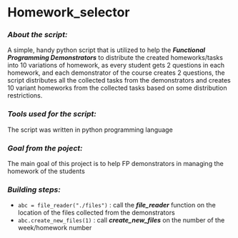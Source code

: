 # Homework_selector
<h3><em>About the script:</em> </h3>
A simple, handy python script that is utilized to help the <strong><em> Functional Programming Demonstrators</em></strong> to distribute the created homeworks/tasks into
10 variations of homework, as every student gets 2 questions in each homework, and each  demonstrator of the course creates 2 questions, the 
script distributes all the collected tasks from the demonstrators and creates 10 variant homeworks from the collected tasks based on some distribution restrictions.  

<h3><em>Tools used for the script:</em> </h3>
The script was written in python programming language

<h3><em>Goal from the poject:</em> </h3>
The main goal of this project is to help FP demonstrators in managing the homework of the students 

<h3><em> Building steps:</em> </h3>
<ul>
<li><code>abc = file_reader("./files")</code> : call the  <strong><em>file_reader</em></strong> function on the location of the files collected from the demonstrators</li>
<li><code>abc.create_new_files(1)</code> : call <strong><em>create_new_files</em></strong> on the number of the week/homework number</li>
<ul>


